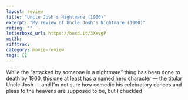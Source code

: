 ```yaml
---
layout: review
title: "Uncle Josh's Nightmare (1900)"
excerpt: "My review of Uncle Josh's Nightmare (1900)"
rating: ""
letterboxd_url: https://boxd.it/3XxvgP
mst3k:
rifftrax:
category: movie-review
tags: []
---
```


While the “attacked by someone in a nightmare” thing has been done to death by 1900, this one at least has a named hero character — the titular Uncle Josh — and I’m not sure how comedic his celebratory dances and pleas to the heavens are supposed to be, but I chuckled
